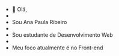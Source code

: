 - 👋 Olá,
- 
- Sou Ana Paula Ribeiro
- 
- Sou estudante de Desenvolvimento Web
- 
- Meu foco atualmente é no Front-end


<!---
Ribanapaula1007/Ribanapaula1007 is a ✨ special ✨ repository because its `README.md` (this file) appears on your GitHub profile.
You can click the Preview link to take a look at your changes.
--->
